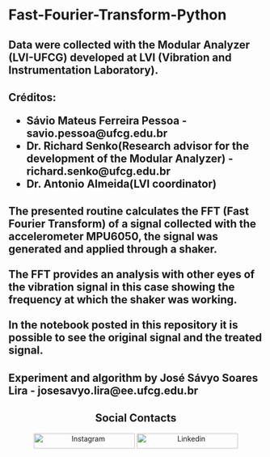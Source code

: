<html> 
        <h1>Fast-Fourier-Transform-Python</h1> 
	<h2>Data were collected with the Modular Analyzer (LVI-UFCG) developed at LVI (Vibration and Instrumentation Laboratory).</h2>


<h2> Créditos: <br>
<ul>
    <li>Sávio Mateus Ferreira Pessoa - savio.pessoa@ufcg.edu.br</li>
    <li>Dr. Richard Senko(Research advisor for the development of the Modular Analyzer) - richard.senko@ufcg.edu.br</li>
    <li>Dr. Antonio Almeida(LVI coordinator)</li>
    </ul> </h2>
    
<h2>The presented routine calculates the FFT (Fast Fourier Transform) of a signal collected with the accelerometer MPU6050, the signal was generated and applied through a shaker.
<br><br>The FFT provides an analysis with other eyes of the vibration signal in this case showing the frequency at which the shaker was working.
<br><br>In the notebook posted in this repository it is possible to see the original signal and the treated signal.</h2>
    
    	
<h2>Experiment and algorithm by José Sávyo Soares Lira - josesavyo.lira@ee.ufcg.edu.br
	
<h2 align="center">Social Contacts</h2>
        <p align="center">
        <a href="https://www.instagram.com/savyo_4/" rel="nofollow"><img src="https://camo.githubusercontent.com/fb9dce7e587c033b550a94d232d2957b372e916bc6c5788d58a3a078e2b2ef6e/68747470733a2f2f696d672e736869656c64732e696f2f62616467652f2d496e7374616772616d2d6331333538343f7374796c653d666c6174266c6162656c436f6c6f723d633133353834266c6f676f3d696e7374616772616d266c6f676f436f6c6f723d7768697465" alt="Instagram" data-canonical-src="https://img.shields.io/badge/-Instagram-c13584?style=flat&amp;labelColor=c13584&amp;logo=instagram&amp;logoColor=white" height="30" width="200"></a>
        <a href="https://www.linkedin.com/in/s%C3%A1vyo-soares-6042a5201/" rel="nofollow"><img src="https://camo.githubusercontent.com/6dc9828248fb64760c234f5b24c275a4912e9bb546c281d0c8e67cecb3381669/68747470733a2f2f696d672e736869656c64732e696f2f62616467652f2d4c696e6b6564496e2d626c75653f7374796c653d666c6174266c6f676f3d4c696e6b6564696e266c6f676f436f6c6f723d7768697465" alt="Linkedin" data-canonical-src="https://img.shields.io/badge/-LinkedIn-blue?style=flat&amp;logo=Linkedin&amp;logoColor=white" height="30" width="200"></a> 
        </p></h2>
		
</h2>	
	

</html>
